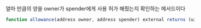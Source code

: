 얼마 만큼의 양을 owner가 spender에게 사용 허가 해줬는지 확인하는 메서드이다

```js
function allowance(address owner, address spender) external returns (uint); 
```